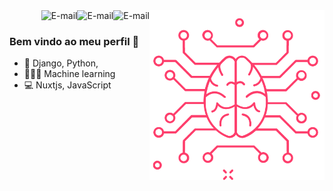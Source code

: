 <img alt="Portfolio" align="right" src="https://raw.githubusercontent.com/Samanosukeh/Samanosukeh/main/img/brain1.png" width="280"/>

<a href="mailto:flauberth_94@hotmail.com">
<img align="right" alt="E-mail" src="https://img.shields.io/badge/-How%20to%20reach%20me-red"/>
</a>

<a href="https://www.linkedin.com/in/samanosuke">
<img align="right" alt="E-mail" src="https://img.shields.io/badge/-Linkedin-blue"/>
</a>

<a href="https://samanosukeportfolio.netlify.app">
<img align="right" alt="E-mail" src="https://img.shields.io/badge/-Portfolio-green"/>
</a>

<!--  -->

<br/>

### Bem vindo ao meu perfil 🎨

<!--- 🚀 I’m currently working at [Rocketseat](https://rocketseat.com.br/)-->
<!--- 🌐 <a href="https://samanosukeportfolio.netlify.app">Meu Portfólio</a> - ⚠️Em construção⚠️-->
- 🐍 Django, Python, 
-  👨🏻‍💻  Machine learning
- 💻 Nuxtjs, JavaScript

